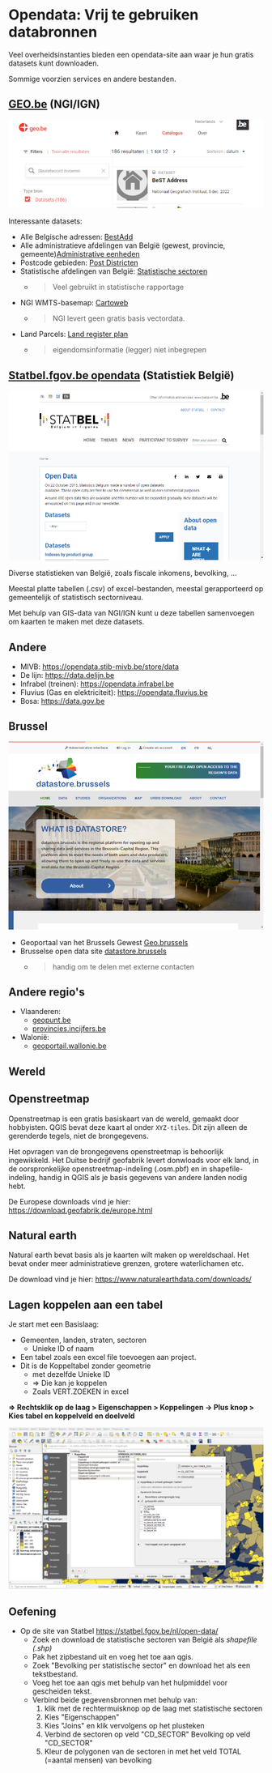 Opendata: Vrij te gebruiken databronnen
=================================

Veel overheidsinstanties bieden een opendata-site aan waar je hun gratis datasets kunt downloaden.

Sommige voorzien services en andere bestanden.

## [GEO.be](https://www.geo.be/) (NGI/IGN)

![GEO.be](../img/4_opendata/geobe.png)

Interessante datasets:

- Alle Belgische adressen: [BestAdd](https://www.geo.be/catalog/details/ca0fd5c0-8146-11e9-9012-482ae30f98d9?l=en)
- Alle administratieve afdelingen van België (gewest, provincie, gemeente)[Administrative eenheden](https://www.geo.be/catalog/details/63b98ade-71dc-11eb-8bf5-3448ed25ad7c?l=en)
- Postcode gebieden: [Post Districten](https://www.geo.be/catalog/details/9738c7c0-5255-11ea-8895-34e12d0f0423?l=en)
- Statistische afdelingen van België: [Statistische sectoren](https://www.geo.be/catalog/details/d5f503fe-c228-48a6-9f00-927c95bbd450?l=en)
   -  > Veel gebruikt in statistische rapportage
- NGI WMTS-basemap: [Cartoweb](https://www.geo.be/catalog/details/0fdbe090-bd35-41b1-8835-823eb769eaee?l=en)
    - > NGI levert geen gratis basis vectordata.
- Land Parcels: [Land register plan](https://www.geo.be/catalog/details/65132770-71dc-11eb-b166-3448ed25ad7c?l=en)
  - > eigendomsinformatie (legger) niet inbegrepen


## [Statbel.fgov.be opendata](https://statbel.fgov.be/en/open-data) (Statistiek België)

![Statbel.fgov.be](../img/4_opendata/statbel.png)

Diverse statistieken van België, zoals fiscale inkomens, bevolking, ...

Meestal platte tabellen (.csv) of excel-bestanden, meestal gerapporteerd op gemeentelijk of statistisch sectorniveau.

Met behulp van GIS-data van NGI/IGN kunt u deze tabellen samenvoegen om kaarten te maken met deze datasets. 

## Andere

- MIVB: <https://opendata.stib-mivb.be/store/data>
- De lijn: <https://data.delijn.be>
- Infrabel (treinen): <https://opendata.infrabel.be>
- Fluvius (Gas en elektriciteit): <https://opendata.fluvius.be>
- Bosa: <https://data.gov.be>

## Brussel
![datastore.brussels](../img/4_opendata/datastore.png)

- Geoportaal van het Brussels Gewest [Geo.brussels](http://Geo.brussels)
- Brusselse open data site [datastore.brussels](https://datastore.brussels)
  - > handig om te delen met externe contacten

## Andere regio's

- Vlaanderen:   
  - [geopunt.be](https://www.geopunt.be/catalogus)
  - [provincies.incijfers.be](https://provincies.incijfers.be/)
- Walonië: 
  -  [geoportail.wallonie.be](https://geoportail.wallonie.be/)


## Wereld

## Openstreetmap 

Openstreetmap is een gratis basiskaart van de wereld, gemaakt door hobbyisten. QGIS bevat deze kaart al onder `XYZ-tiles`. Dit zijn alleen de gerenderde tegels, niet de brongegevens.

Het opvragen van de brongegevens openstreetmap is behoorlijk ingewikkeld.
Het Duitse bedrijf geofabrik levert donwloads voor elk land, in de oorspronkelijke openstreetmap-indeling (.osm.pbf) en in shapefile-indeling, handig in QGIS als je basis gegevens van andere landen nodig hebt.

De Europese downloads vind je hier:
<https://download.geofabrik.de/europe.html> 

## Natural earth

Natural earth bevat basis als je kaarten wilt maken op wereldschaal. 
Het bevat onder meer administratieve  grenzen, grotere waterlichamen etc. 

De download vind je hier: 
<https://www.naturalearthdata.com/downloads/>

## Lagen koppelen aan een tabel

Je start met een Basislaag: 
- Gemeenten, landen, straten, sectoren
   - Unieke ID of naam
- Een tabel zoals een excel file toevoegen aan project. 
- Dit is de Koppeltabel zonder geometrie 
   - met dezelfde Unieke ID 
   - ⇒ Die kan je koppelen  
   - Zoals VERT.ZOEKEN in excel

**⇒ Rechtsklik op de laag > Eigenschappen > Koppelingen → Plus knop > Kies tabel en koppelveld en doelveld**

![Joins in QGIS](../img/4_opendata/joins.png)

## Oefening

- Op de site van Statbel <https://statbel.fgov.be/nl/open-data/>
   - Zoek en download de statistische sectoren van België als *shapefile (.shp)*
   - Pak het zipbestand uit en voeg het toe aan qgis.
   - Zoek "Bevolking per statistische sector" en download het als een tekstbestand.
   - Voeg het toe aan qgis met behulp van het hulpmiddel voor gescheiden tekst.
   - Verbind beide gegevensbronnen met behulp van:
     1) klik met de rechtermuisknop op de laag met statistische sectoren
     2) Kies "Eigenschappen"
     3) Kies "Joins" en klik vervolgens op het plusteken
     4) Verbind de sectoren op veld "CD_SECTOR" Bevolking op veld "CD_SECTOR"
     5) Kleur de polygonen van de sectoren in met het veld TOTAL (=aantal mensen) van bevolking
